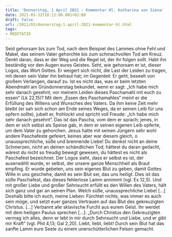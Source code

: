 ```yaml
---
title: 'Donnerstag, 1 April 2021 : Kommentar Hl. Katharina von Siena'
date: 2021-03-31T18:13:00.001+02:00
draft: false
url: /2021/03/donnerstag-1-april-2021-kommentar-hl.html
tags: 
- MEDITATIO
---
```


Seid gehorsam bis zum Tod, nach dem Beispiel des Lammes ohne Fehl und Makel, das seinem Vater gehorchte bis zum schmachvollen Tod am Kreuz. Denkt daran, dass er der Weg und die Regel ist, der ihr folgen sollt. Habt ihn beständig vor den Augen eures Geistes. Seht, wie gehorsam er ist, dieser Logos, das Wort Gottes. Er weigert sich nicht, die Last der Leiden zu tragen, mit denen sein Vater ihn betraut hat; im Gegenteil: Er geht, beseelt von großem Verlangen, darauf zu. Ist es nicht das, was er beim letzten Abendmahl am Gründonnerstag bekundet, wenn er sagt: „Ich habe mich sehr danach gesehnt, vor meinem Leiden dieses Paschamahl mit euch zu essen“ (Lk 22,15)? Mit dem „Essen des Paschamahles“ meint er die Erfüllung des Willens und Wunsches des Vaters. Da ihm keine Zeit mehr bleibt (er sah sich schon am Ende seines Weges, da er seinen Leib für uns opfern sollte), jubelt er, frohlockt und spricht voll Freude: „Ich habe mich sehr danach gesehnt“. Das ist das Pascha, vom dem er sprach; jenes, in dem er sich selbst als Speise gab, in dem er seinen eigenen Leib opferte, um dem Vater zu gehorchen. Jesus hatte mit seinen Jüngern sehr wohl andere Paschafeste gefeiert, keines aber war diesem gleich, o unaussprechliche, süße und brennende Liebe! Du denkst nicht an deine Schmerzen, nicht an deinen schändlichen Tod; hättest du daran gedacht, wärest du nicht so freudig bewegt gewesen, du hättest es nicht als Paschafest bezeichnet. Der Logos sieht, dass er selbst es ist, der auserwählt wurde, er selbst, der unsere ganze Menschheit als Braut empfing. Er wurde gebeten, uns sein eigenes Blut zu geben, damit Gottes Wille in uns geschehe, damit es sein Blut sei, das uns heiligt. Dies ist das süße Paschafest, das dieses fehlerlose Lamm annimmt (vgl. Ex 12,5). Und mit großer Liebe und großer Sehnsucht erfüllt es den Willen des Vaters, hält sich ganz und gar an seinen Plan. Welch süße, unaussprechliche Liebe! \[…\] Deshalb bitte ich euch, meine Lieben: Fürchtet nichts, was immer es auch sein möge, und setzt euer ganzes Vertrauen auf das Blut des gekreuzigten Christus. \[…\] Verbannt alle sklavische Furcht aus eurem Geist. Ihr werdet mit dem heiligen Paulus sprechen \[…\]: „Durch Christus den Gekreuzigten vermag ich alles, denn er lebt in mir durch Sehnsucht und Liebe, und er gibt mir Kraft“ (vgl. Phil 4,13; Gal 2,20). Liebt, liebt, liebt! Durch sein Blut hat das sanfte Lamm eure Seele zu einem unerschütterlichen Felsen gemacht.